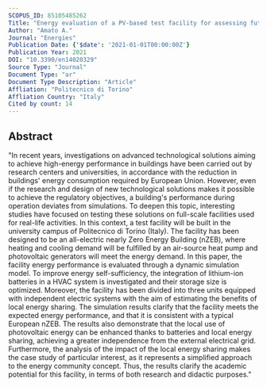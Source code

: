 ```yaml
---
SCOPUS_ID: 85105485262
Title: "Energy evaluation of a PV-based test facility for assessing future self-sufficient buildings"
Author: "Amato A."
Journal: "Energies"
Publication Date: {'$date': '2021-01-01T00:00:00Z'}
Publication Year: 2021
DOI: "10.3390/en14020329"
Source Type: "Journal"
Document Type: "ar"
Document Type Description: "Article"
Affliation: "Politecnico di Torino"
Affliation Country: "Italy"
Cited by count: 14
---
```


## Abstract
"In recent years, investigations on advanced technological solutions aiming to achieve high-energy performance in buildings have been carried out by research centers and universities, in accordance with the reduction in buildings' energy consumption required by European Union. However, even if the research and design of new technological solutions makes it possible to achieve the regulatory objectives, a building's performance during operation deviates from simulations. To deepen this topic, interesting studies have focused on testing these solutions on full-scale facilities used for real-life activities. In this context, a test facility will be built in the university campus of Politecnico di Torino (Italy). The facility has been designed to be an all-electric nearly Zero Energy Building (nZEB), where heating and cooling demand will be fulfilled by an air-source heat pump and photovoltaic generators will meet the energy demand. In this paper, the facility energy performance is evaluated through a dynamic simulation model. To improve energy self-sufficiency, the integration of lithium-ion batteries in a HVAC system is investigated and their storage size is optimized. Moreover, the facility has been divided into three units equipped with independent electric systems with the aim of estimating the benefits of local energy sharing. The simulation results clarify that the facility meets the expected energy performance, and that it is consistent with a typical European nZEB. The results also demonstrate that the local use of photovoltaic energy can be enhanced thanks to batteries and local energy sharing, achieving a greater independence from the external electrical grid. Furthermore, the analysis of the impact of the local energy sharing makes the case study of particular interest, as it represents a simplified approach to the energy community concept. Thus, the results clarify the academic potential for this facility, in terms of both research and didactic purposes."
